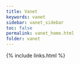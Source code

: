```yaml
---
title: Vanet
keywords: vanet
sidebar: vanet_sidebar
toc: false
permalink: vanet_home.html
folder: vanet
---
```


{% include links.html %}
